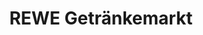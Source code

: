 ---
title: "REWE Getränkemarkt"
url: /dortmund/rewe-getraenkemarkt-rathenaustrasse/
shop: Getränke
---